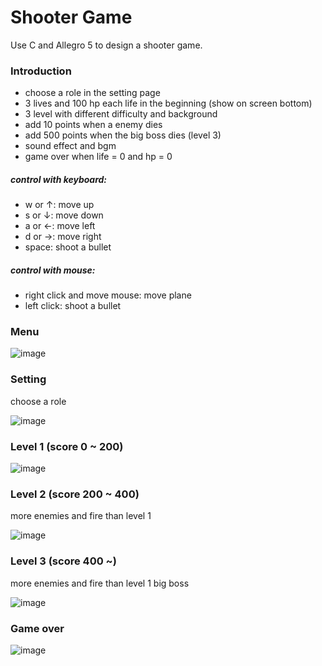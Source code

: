 # Shooter Game
Use C and Allegro 5 to design a shooter game.

### Introduction
* choose a role in the setting page
* 3 lives and 100 hp each life in the beginning (show on screen bottom)
* 3 level with different difficulty and background
* add 10 points when a enemy dies
* add 500 points when the big boss dies (level 3)
* sound effect and bgm
* game over when life = 0 and hp = 0

##### control with keyboard: 
* w or ↑: move up
* s or ↓: move down
* a or ←: move left
* d or →: move right
* space: shoot a bullet

##### control with mouse:
* right click and move mouse: move plane
* left click: shoot a bullet

### Menu
![image](https://user-images.githubusercontent.com/56674338/112602096-3902a500-8e4e-11eb-8e1a-9fd563fd8881.png)

### Setting
choose a role

![image](https://user-images.githubusercontent.com/56674338/112602251-64858f80-8e4e-11eb-8b85-b0e8d22c154b.png)

### Level 1 (score 0 ~ 200)

![image](https://user-images.githubusercontent.com/56674338/112602379-8bdc5c80-8e4e-11eb-89d6-48d0734af1c8.png)

### Level 2 (score 200 ~ 400)
more enemies and fire than level 1

![image](https://user-images.githubusercontent.com/56674338/112602434-a282b380-8e4e-11eb-8c63-65a9c6326cdd.png)

### Level 3 (score 400 ~)
more enemies and fire than level 1
big boss

![image](https://user-images.githubusercontent.com/56674338/112602524-c1814580-8e4e-11eb-91cf-978886d610c4.png)

### Game over
![image](https://user-images.githubusercontent.com/56674338/112602561-d231bb80-8e4e-11eb-8f02-0b9b6dfb301a.png)
